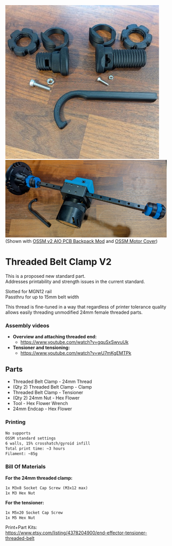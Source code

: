 ![Part Overview](Images/Overview.jpg)
![Assembled](Images/Assembled.jpg)  
(Shown with [OSSM v2 AIO PCB Backpack Mod](https://github.com/armpitMFG/OSSM-Parts/tree/main/OSSM%20v2%20AIO%20PCB%20Backpack%20Mod) and [OSSM Motor Cover](https://github.com/armpitMFG/OSSM-Parts/tree/main/OSSM%20Motor%20Cover))
# Threaded Belt Clamp V2

This is a proposed new standard part.  
Addresses printability and strength issues in the current standard.  

Slotted for MGN12 rail  
Passthru for up to 15mm belt width  

This thread is fine-tuned in a way that regardless of printer tolerance quality allows easily threading unmodified 24mm female threaded parts.


### Assembly videos
* **Overview and attaching threaded end:**
  * https://www.youtube.com/watch?v=gquSxSwvuUk  
* **Tensioner and tensioning:** 
  * https://www.youtube.com/watch?v=wU7mKgEMTPk



## Parts

- Threaded Belt Clamp - 24mm Thread
- (Qty 2) Threaded Belt Clamp - Clamp  
- Threaded Belt Clamp - Tensioner
- (Qty 2) 24mm Nut - Hex Flower
- Tool - Hex Flower Wrench
- 24mm Endcap - Hex Flower

### Printing

    No supports  
    OSSM standard settings  
    6 walls, 15% crosshatch/gyroid infill  
    Total print time: ~3 hours  
    Filament: ~85g

### Bill Of Materials

**For the 24mm threaded clamp:**

    1x M3x8 Socket Cap Screw (M3x12 max)
    1x M3 Hex Nut

**For the tensioner:**  

    1x M5x20 Socket Cap Screw
    1x M5 Hex Nut

Print+Part Kits:  
https://www.etsy.com/listing/4378204900/end-effector-tensioner-threaded-belt
